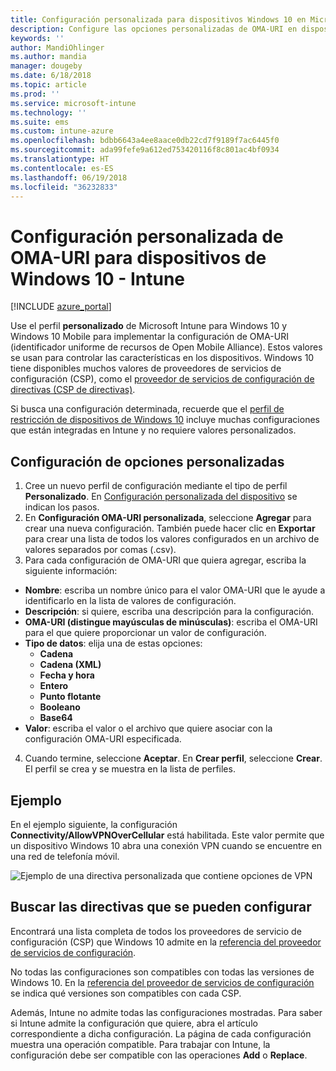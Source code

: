 ```yaml
---
title: Configuración personalizada para dispositivos Windows 10 en Microsoft Intune - Azure | Microsoft Docs
description: Configure las opciones personalizadas de OMA-URI en dispositivos que ejecutan Windows 10 mediante un perfil personalizado en Microsoft Intune.
keywords: ''
author: MandiOhlinger
ms.author: mandia
manager: dougeby
ms.date: 6/18/2018
ms.topic: article
ms.prod: ''
ms.service: microsoft-intune
ms.technology: ''
ms.suite: ems
ms.custom: intune-azure
ms.openlocfilehash: bdbb6643a4ee8aace0db22cd7f9189f7ac6445f0
ms.sourcegitcommit: ada99fefe9a612ed753420116f8c801ac4bf0934
ms.translationtype: HT
ms.contentlocale: es-ES
ms.lasthandoff: 06/19/2018
ms.locfileid: "36232833"
---
```

# <a name="custom-oma-uri-settings-for-windows-10-devices---intune"></a>Configuración personalizada de OMA-URI para dispositivos de Windows 10 - Intune

[!INCLUDE [azure_portal](./includes/azure_portal.md)]

Use el perfil **personalizado** de Microsoft Intune para Windows 10 y Windows 10 Mobile para implementar la configuración de OMA-URI (identificador uniforme de recursos de Open Mobile Alliance). Estos valores se usan para controlar las características en los dispositivos. Windows 10 tiene disponibles muchos valores de proveedores de servicios de configuración (CSP), como el [proveedor de servicios de configuración de directivas (CSP de directivas)](https://technet.microsoft.com/itpro/windows/manage/how-it-pros-can-use-configuration-service-providers).

Si busca una configuración determinada, recuerde que el [perfil de restricción de dispositivos de Windows 10](device-restrictions-windows-10.md) incluye muchas configuraciones que están integradas en Intune y no requiere valores personalizados.

## <a name="configure-custom-settings"></a>Configuración de opciones personalizadas

1. Cree un nuevo perfil de configuración mediante el tipo de perfil **Personalizado**. En [Configuración personalizada del dispositivo](custom-settings-configure.md) se indican los pasos.
2. En **Configuración OMA-URI personalizada**, seleccione **Agregar** para crear una nueva configuración. También puede hacer clic en **Exportar** para crear una lista de todos los valores configurados en un archivo de valores separados por comas (.csv).
3. Para cada configuración de OMA-URI que quiera agregar, escriba la siguiente información:

- **Nombre**: escriba un nombre único para el valor OMA-URI que le ayude a identificarlo en la lista de valores de configuración.
- **Descripción**: si quiere, escriba una descripción para la configuración.
- **OMA-URI (distingue mayúsculas de minúsculas)**: escriba el OMA-URI para el que quiere proporcionar un valor de configuración.
- **Tipo de datos**: elija una de estas opciones:
  - **Cadena**
  - **Cadena (XML)**
  - **Fecha y hora**
  - **Entero**
  - **Punto flotante**
  - **Booleano**
  - **Base64**
- **Valor**: escriba el valor o el archivo que quiere asociar con la configuración OMA-URI especificada.

4. Cuando termine, seleccione **Aceptar**. En **Crear perfil**, seleccione **Crear**. El perfil se crea y se muestra en la lista de perfiles.

## <a name="example"></a>Ejemplo
En el ejemplo siguiente, la configuración **Connectivity/AllowVPNOverCellular** está habilitada. Este valor permite que un dispositivo Windows 10 abra una conexión VPN cuando se encuentre en una red de telefonía móvil.

![Ejemplo de una directiva personalizada que contiene opciones de VPN](./media/custom-policy-example.png)

## <a name="find-the-policies-you-can-configure"></a>Buscar las directivas que se pueden configurar

Encontrará una lista completa de todos los proveedores de servicio de configuración (CSP) que Windows 10 admite en la [referencia del proveedor de servicios de configuración](https://msdn.microsoft.com/windows/hardware/commercialize/customize/mdm/configuration-service-provider-reference).

No todas las configuraciones son compatibles con todas las versiones de Windows 10. En la [referencia del proveedor de servicios de configuración](https://msdn.microsoft.com/windows/hardware/commercialize/customize/mdm/configuration-service-provider-reference) se indica qué versiones son compatibles con cada CSP.

Además, Intune no admite todas las configuraciones mostradas. Para saber si Intune admite la configuración que quiere, abra el artículo correspondiente a dicha configuración. La página de cada configuración muestra una operación compatible. Para trabajar con Intune, la configuración debe ser compatible con las operaciones **Add** o **Replace**.
